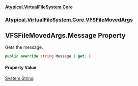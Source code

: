 #### [Atypical.VirtualFileSystem.Core](VirtualFileSystem.md 'VirtualFileSystem')
### [Atypical.VirtualFileSystem.Core](VirtualFileSystem.md#Atypical.VirtualFileSystem.Core 'Atypical.VirtualFileSystem.Core').[VFSFileMovedArgs](VFSFileMovedArgs.md 'Atypical.VirtualFileSystem.Core.VFSFileMovedArgs')

## VFSFileMovedArgs.Message Property

Gets the message.

```csharp
public override string Message { get; }
```

#### Property Value
[System.String](https://docs.microsoft.com/en-us/dotnet/api/System.String 'System.String')
